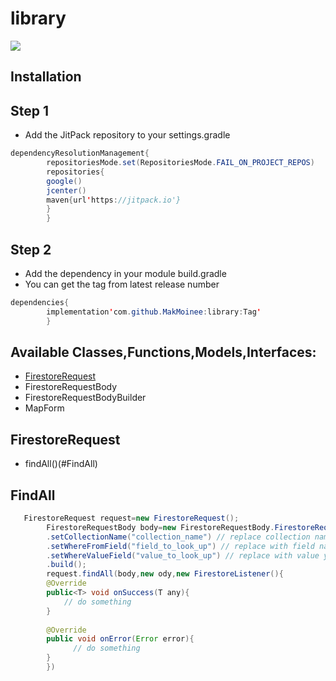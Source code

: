 # library

[![](https://jitpack.io/v/MakMoinee/library.svg)](https://jitpack.io/#MakMoinee/library)

## Installation

## Step 1

- Add the JitPack repository to your settings.gradle

```java
dependencyResolutionManagement{
        repositoriesMode.set(RepositoriesMode.FAIL_ON_PROJECT_REPOS)
        repositories{
        google()
        jcenter()
        maven{url'https://jitpack.io'}
        }
        }
```

## Step 2

- Add the dependency in your module build.gradle
- You can get the tag from latest release number

```java
dependencies{
        implementation'com.github.MakMoinee:library:Tag'
        }
```

## Available Classes,Functions,Models,Interfaces:

- [FirestoreRequest](https://github.com/MakMoinee/library/#FirestoreRequest)
- FirestoreRequestBody
- FirestoreRequestBodyBuilder
- MapForm

## FirestoreRequest
- findAll()(#FindAll)


## FindAll
```java
   FirestoreRequest request=new FirestoreRequest();
        FirestoreRequestBody body=new FirestoreRequestBody.FirestoreRequestBody()
        .setCollectionName("collection_name") // replace collection name
        .setWhereFromField("field_to_look_up") // replace with field name you're looking up
        .setWhereValueField("value_to_look_up") // replace with value you're looking up
        .build();
        request.findAll(body,new ody,new FirestoreListener(){
        @Override
        public<T> void onSuccess(T any){
            // do something
        }
        
        @Override
        public void onError(Error error){
              // do something
        }
        })
```

